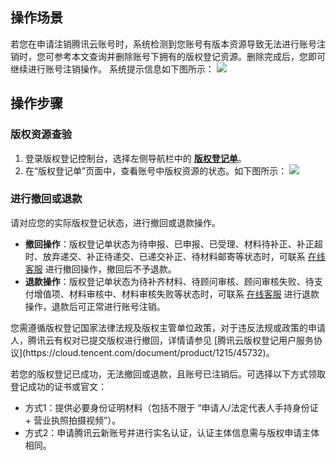 ## 操作场景

若您在申请注销腾讯云账号时，系统检测到您账号有版本资源导致无法进行账号注销时，您可参考本文查询并删除账号下拥有的版权登记资源。删除完成后，您即可继续进行账号注销操作。
系统提示信息如下图所示：
![](https://qcloudimg.tencent-cloud.cn/raw/afe975ab2f52bb656ea37bc1b04428b3.png)







## 操作步骤

### 版权资源查验
1. 登录版权登记控制台，选择左侧导航栏中的 **[版权登记单](https://console.cloud.tencent.com/crr/manage)**。
2. 在“版权登记单”页面中，查看账号中版权资源的状态。如下图所示：
![](https://qcloudimg.tencent-cloud.cn/raw/9488fd32f4500d5a74f50f29b8e4920e.png)


### 进行撤回或退款
请对应您的实际版权登记状态，进行撤回或退款操作。

- **撤回操作**：版权登记单状态为待申报、已申报、已受理、材料待补正、补正超时、放弃递交、补正待递交、已递交补正、待材料邮寄等状态时，可联系 [在线客服](https://cloud.tencent.com/online-service?from=connect-us) 进行撤回操作，撤回后不予退款。
- **退款操作**：版权登记单状态为待补齐材料、待顾问审核、顾问审核失败、待支付增值项、材料审核中、材料审核失败等状态时，可联系 [在线客服](https://cloud.tencent.com/online-service?from=connect-us) 进行退款操作，退款后可正常进行账号注销。
<dx-alert infotype="notice" title="">
您需遵循版权登记国家法律法规及版权主管单位政策，对于违反法规或政策的申请人，腾讯云有权对已提交版权进行撤回，详情请参见 [腾讯云版权登记用户服务协议](https://cloud.tencent.com/document/product/1215/45732)。
</dx-alert>

若您的版权登记已成功，无法撤回或退款，且账号已注销后。可选择以下方式领取登记成功的证书或官文：
- 方式1：提供必要身份证明材料（包括不限于 “申请人/法定代表人手持身份证 + 营业执照拍摄视频”）。
- 方式2：申请腾讯云新账号并进行实名认证，认证主体信息需与版权申请主体相同。


